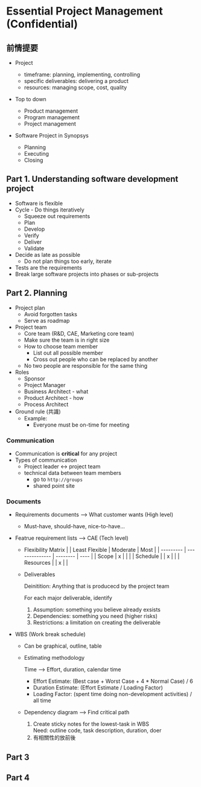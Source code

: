 # Essential Project Management (Confidential)

## 前情提要

* Project
  * timeframe: planning, implementing, controlling
  * specific deliverables: delivering a product
  * resources: managing scope, cost, quality

* Top to down
  * Product management
  * Program management
  * Project management

* Software Project in Synopsys
  * Planning
  * Executing
  * Closing

## Part 1. Understanding software development project

* Software is flexible
* Cycle - Do things iteratively
  * Squeeze out requirements
  * Plan
  * Develop
  * Verify
  * Deliver
  * Validate
* Decide as late as possible
  * Do not plan things too early, iterate
* Tests are the requirements
* Break large software projects into phases or sub-projects

## Part 2. Planning

* Project plan
  * Avoid forgotten tasks
  * Serve as roadmap
* Project team
  * Core team (R&D, CAE, Marketing core team)
  * Make sure the team is in right size
  * How to choose team member
    * List out all possible member
    * Cross out people who can be replaced by another
  * No two people are responsible for the same thing
* Roles
  * Sponsor
  * Project Manager
  * Business Architect - what
  * Product Architect - how
  * Process Architect
* Ground rule (共識)
  * Example:
    * Everyone must be on-time for meeting

### Communication

* Communication is **critical** for any project
* Types of communication
  * Project leader <-> project team
  * technical data between team members
    * go to `http://groups`
    * shared point site

### Documents

* Requirements documents --> What customer wants (High level)
  * Must-have, should-have, nice-to-have...
* Featrue requirement lists --> CAE (Tech level)
  * Flexibility Matrix
    |           | Least Flexible | Moderate | Most |
    | --------- | -------------- | -------- | ---- |
    | Scope     | x              |          |      |
    | Schedule  |                | x        |      |
    | Resources |                | x        |      |

  * Deliverables

    Deinitition: Anything that is producecd by the project team

    For each major deliverable, identify

    1. Assumption: something you believe already exsists
    2. Dependencies: something you need (higher risks)
    3. Restrictions: a limitation on creating the deliverable

* WBS (Work break schedule)
  * Can be graphical, outline, table
  * Estimating methodology

    Time --> Effort, duration, calendar time

    * Effort Estimate: (Best case + Worst Case + 4 * Normal Case) / 6
    * Duration Estimate: (Effort Estimate / Loading Factor)
    * Loading Factor: (spent time doing non-development activities) / all time
  
  * Dependency diagram --> Find critical path

    1. Create sticky notes for the lowest-task in WBS \
        Need: outline code, task description, duration, doer
    2. 有相關性的放前後

## Part 3

## Part 4
